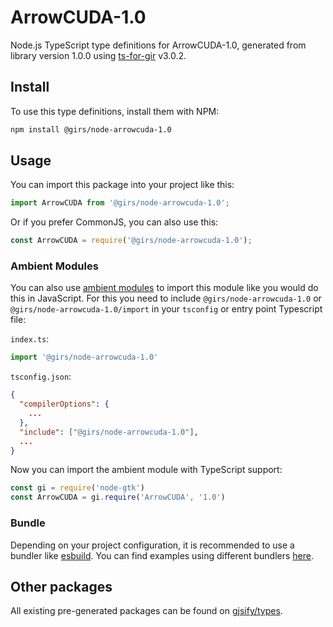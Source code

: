 
# ArrowCUDA-1.0

Node.js TypeScript type definitions for ArrowCUDA-1.0, generated from library version 1.0.0 using [ts-for-gir](https://github.com/gjsify/ts-for-gir) v3.0.2.


## Install

To use this type definitions, install them with NPM:
```bash
npm install @girs/node-arrowcuda-1.0
```

## Usage

You can import this package into your project like this:
```ts
import ArrowCUDA from '@girs/node-arrowcuda-1.0';
```

Or if you prefer CommonJS, you can also use this:
```ts
const ArrowCUDA = require('@girs/node-arrowcuda-1.0');
```

### Ambient Modules

You can also use [ambient modules](https://github.com/gjsify/ts-for-gir/tree/main/packages/cli#ambient-modules) to import this module like you would do this in JavaScript.
For this you need to include `@girs/node-arrowcuda-1.0` or `@girs/node-arrowcuda-1.0/import` in your `tsconfig` or entry point Typescript file:

`index.ts`:
```ts
import '@girs/node-arrowcuda-1.0'
```

`tsconfig.json`:
```json
{
  "compilerOptions": {
    ...
  },
  "include": ["@girs/node-arrowcuda-1.0"],
  ...
}
```

Now you can import the ambient module with TypeScript support: 

```ts
const gi = require('node-gtk')
const ArrowCUDA = gi.require('ArrowCUDA', '1.0')
```


### Bundle

Depending on your project configuration, it is recommended to use a bundler like [esbuild](https://esbuild.github.io/). You can find examples using different bundlers [here](https://github.com/gjsify/ts-for-gir/tree/main/examples).

## Other packages

All existing pre-generated packages can be found on [gjsify/types](https://github.com/gjsify/types).

